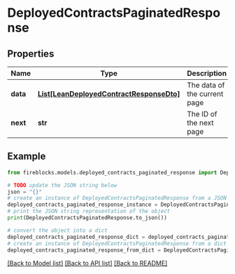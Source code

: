# DeployedContractsPaginatedResponse


## Properties

Name | Type | Description | Notes
------------ | ------------- | ------------- | -------------
**data** | [**List[LeanDeployedContractResponseDto]**](LeanDeployedContractResponseDto.md) | The data of the current page | 
**next** | **str** | The ID of the next page | [optional] 

## Example

```python
from fireblocks.models.deployed_contracts_paginated_response import DeployedContractsPaginatedResponse

# TODO update the JSON string below
json = "{}"
# create an instance of DeployedContractsPaginatedResponse from a JSON string
deployed_contracts_paginated_response_instance = DeployedContractsPaginatedResponse.from_json(json)
# print the JSON string representation of the object
print(DeployedContractsPaginatedResponse.to_json())

# convert the object into a dict
deployed_contracts_paginated_response_dict = deployed_contracts_paginated_response_instance.to_dict()
# create an instance of DeployedContractsPaginatedResponse from a dict
deployed_contracts_paginated_response_from_dict = DeployedContractsPaginatedResponse.from_dict(deployed_contracts_paginated_response_dict)
```
[[Back to Model list]](../README.md#documentation-for-models) [[Back to API list]](../README.md#documentation-for-api-endpoints) [[Back to README]](../README.md)


